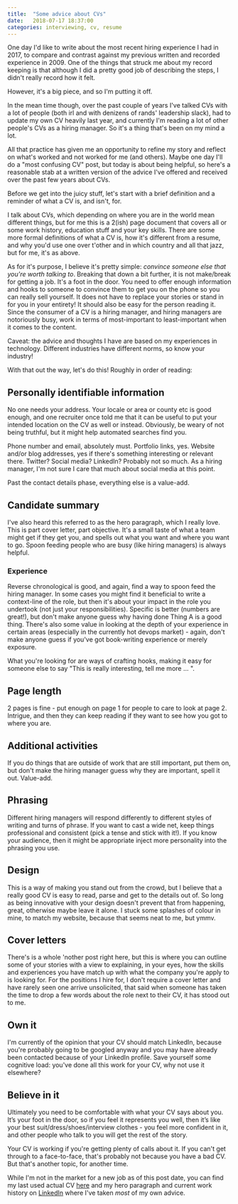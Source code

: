 ```yaml
---
title:  "Some advice about CVs"
date:   2018-07-17 18:37:00
categories: interviewing, cv, resume
---
```


One day I'd like to write about the most recent hiring experience I had in 2017, to compare and contrast against my previous written and recorded experience in 2009. One of the things that struck me about my record keeping is that although I did a pretty good job of describing the steps, I didn't really record how it felt.

However, it's a big piece, and so I'm putting it off.

In the mean time though, over the past couple of years I've talked CVs with a lot of people (both irl and with denizens of rands' leadership slack), had to update my own CV heavily last year, and currently I'm reading a lot of other people's CVs as a hiring manager. So it's a thing that's been on my mind a lot.

All that practice has given me an opportunity to refine my story and reflect on what's worked and not worked for me (and others). Maybe one day I'll do a "most confusing CV" post, but today is about being helpful, so here's a reasonable stab at a written version of the advice I've offered and received over the past few years about CVs.

Before we get into the juicy stuff, let's start with a brief definition and a reminder of what a CV is, and isn't, for.

I talk about CVs, which depending on where you are in the world mean different things, but for me this is a 2(ish) page document that covers all or some work history, education stuff and your key skills. There are some more formal definitions of what a CV is, how it's different from a resume, and why you'd use one over t'other and in which country and all that jazz, but for me, it's as above.

As for it's purpose, I believe it's pretty simple: _convince someone else that you're worth talking to_. Breaking that down a bit further, it is not make/break for getting a job. It's a foot in the door. You need to offer enough information and hooks to someone to convince them to get you on the phone so you can really sell yourself. It does not have to replace your stories or stand in for you in your entirety! It should also be easy for the person reading it. Since the consumer of a CV is a hiring manager, and hiring managers are notoriously busy, work in terms of most-important to least-important when it comes to the content.

Caveat: the advice and thoughts I have are based on my experiences in technology. Different industries have different norms, so know your industry!

With that out the way, let's do this! Roughly in order of reading:

## Personally identifiable information
No one needs your address. Your locale or area or county etc is good enough, and one recruiter once told me that it can be useful to put your intended location on the CV as well or instead. Obviously, be weary of not being truthful, but it might help automated searches find you.

Phone number and email, absolutely must. Portfolio links, yes. Website and/or blog addresses, yes if there's something interesting or relevant there. Twitter? Social media? LinkedIn? Probably not so much. As a hiring manager, I'm not sure I care that much about social media at this point. 

Past the contact details phase, everything else is a value-add.

## Candidate summary
I've also heard this referred to as the hero paragraph, which I really love. This is part cover letter, part objective. It's a small taste of what a team might get if they get you, and spells out what you want and where you want to go. Spoon feeding people who are busy (like hiring managers) is always helpful.

### Experience
Reverse chronological is good, and again, find a way to spoon feed the hiring manager. In some cases you might find it beneficial to write a context-line of the role, but then it's about your impact in the role you undertook (not just your responsibilities). Specific is better (numbers are great!), but don't make anyone guess why having done Thing A is a good thing. There's also some value in looking at the depth of your experience in certain areas (especially in the currently hot devops market) - again, don't make anyone guess if you've got book-writing experience or merely exposure.

What you're looking for are ways of crafting hooks, making it easy for someone else to say "This is really interesting, tell me more ... ".

## Page length
2 pages is fine - put enough on page 1 for people to care to look at page 2. Intrigue, and then they can keep reading if they want to see how you got to where you are.

## Additional activities
If you do things that are outside of work that are still important, put them on, but don't make the hiring manager guess why they are important, spell it out. Value-add.

## Phrasing
Different hiring managers will respond differently to different styles of writing and turns of phrase. If you want to cast a wide net, keep things professional and consistent (pick a tense and stick with it!). If you know your audience, then it might be appropriate inject more personality into the phrasing you use.

## Design
This is a way of making you stand out from the crowd, but I believe that a really good CV is easy to read, parse and get to the details out of. So long as being innovative with your design doesn't prevent that from happening, great, otherwise maybe leave it alone. I stuck some splashes of colour in mine, to match my website, because that seems neat to me, but ymmv.

## Cover letters
There's is a whole 'nother post right here, but this is where you can outline some of your stories with a view to explaining, in your eyes, how the skills and experiences you have match up with what the company you're apply to is looking for. For the positions I hire for, I don't require a cover letter and have rarely seen one arrive unsolicited, that said when someone has taken the time to drop a few words about the role next to their CV, it has stood out to me.

## Own it
I'm currently of the opinion that your CV should match LinkedIn, because you're probably going to be googled anyway and you may have already been contacted because of your LinkedIn profile. Save yourself some cognitive load: you've done all this work for your CV, why not use it elsewhere?

## Believe in it
Ultimately you need to be comfortable with what your CV says about you. It’s your foot in the door, so if you feel it represents you well, then it’s like your best suit/dress/shoes/interview clothes - you feel more confident in it, and other people who talk to you will get the rest of the story.

Your CV is working if you're getting plenty of calls about it. If you can't get through to a face-to-face, that's probably not because you have a bad CV. But that's another topic, for another time.

While I'm not in the market for a new job as of this post date, you can find my last used actual CV [here](/public/pesartain-manager-resume-20170228.pdf) and my hero paragraph and current work history on [LinkedIn](https://www.linkedin.com/in/pietersartain/) where I've taken _most_ of my own advice.